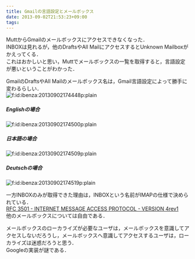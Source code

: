 ```yaml
---
title: Gmailの言語設定とメールボックス
date: 2013-09-02T21:53:23+09:00
tags: 
---
```


MuttからGmailのメールボックスにアクセスできなくなった．  
INBOXは見れるが，他のDraftsやAll MailにアクセスするとUnknown Mailboxがかえってくる．  
これはおかしいと思い，Muttでメールボックスの一覧を取得すると，言語設定が悪いということがわかった．

GmailのDraftsやAll Mailのメールボックス名は，Gmail言語設定によって勝手に変わるらしい．  
<span itemscope itemtype="http://schema.org/Photograph"><img src="/2013/09/02/20130902174448.png" alt="f:id:ibenza:20130902174448p:plain" title="f:id:ibenza:20130902174448p:plain" class="hatena-fotolife" itemprop="image"></span>

##### Englishの場合

<span itemscope itemtype="http://schema.org/Photograph"><img src="/2013/09/02/20130902174500.png" alt="f:id:ibenza:20130902174500p:plain" title="f:id:ibenza:20130902174500p:plain" class="hatena-fotolife" itemprop="image"></span>

##### 日本語の場合

<span itemscope itemtype="http://schema.org/Photograph"><img src="/2013/09/02/20130902174509.png" alt="f:id:ibenza:20130902174509p:plain" title="f:id:ibenza:20130902174509p:plain" class="hatena-fotolife" itemprop="image"></span>

##### Deutschの場合

<span itemscope itemtype="http://schema.org/Photograph"><img src="/2013/09/02/20130902174519.png" alt="f:id:ibenza:20130902174519p:plain" title="f:id:ibenza:20130902174519p:plain" class="hatena-fotolife" itemprop="image"></span>

一方INBOXのみが取得できた理由は，INBOXという名前がIMAPの仕様で決められている．  
[RFC 3501 \- INTERNET MESSAGE ACCESS PROTOCOL \- VERSION 4rev1](http://tools.ietf.org/html/rfc3501)  
他のメールボックスについては自由である．

  
メールボックスのローカライズが必要なユーザは，メールボックスを意識してアクセスしないだろうし，メールボックスへ意識してアクセスするユーザは，ローカライズは迷惑だろうと思う．  
Googleの実装が謎である．

